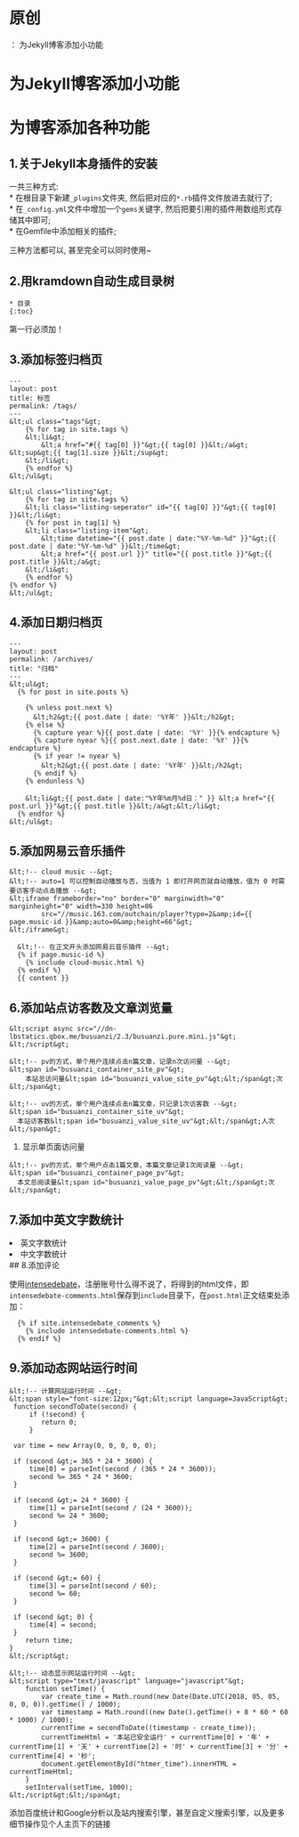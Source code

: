 # 原创
：  为Jekyll博客添加小功能

# 为Jekyll博客添加小功能

# 为博客添加各种功能

## 1.关于Jekyll本身插件的安装

一共三种方式: <br/> * 在根目录下新建`_plugins`文件夹, 然后把对应的`*.rb`插件文件放进去就行了; <br/> * 在`_config.yml`文件中增加一个`gems`关键字, 然后把要引用的插件用数组形式存储其中即可; <br/> * 在Gemfile中添加相关的插件;

三种方法都可以, 甚至完全可以同时使用~

## 2.用kramdown自动生成目录树

```
* 目录
{:toc}
```

第一行必须加！

## 3.添加标签归档页

```
---
layout: post
title: 标签
permalink: /tags/
---
&lt;ul class="tags"&gt;
    {% for tag in site.tags %}
    &lt;li&gt;
        &lt;a href="#{{ tag[0] }}"&gt;{{ tag[0] }}&lt;/a&gt; &lt;sup&gt;{{ tag[1].size }}&lt;/sup&gt;
    &lt;/li&gt;
    {% endfor %}
&lt;/ul&gt;

&lt;ul class="listing"&gt;
    {% for tag in site.tags %}
    &lt;li class="listing-seperator" id="{{ tag[0] }}"&gt;{{ tag[0] }}&lt;/li&gt;
    {% for post in tag[1] %}
    &lt;li class="listing-item"&gt;
        &lt;time datetime="{{ post.date | date:"%Y-%m-%d" }}"&gt;{{ post.date | date:"%Y-%m-%d" }}&lt;/time&gt;
        &lt;a href="{{ post.url }}" title="{{ post.title }}"&gt;{{ post.title }}&lt;/a&gt;
    &lt;/li&gt;
    {% endfor %}
{% endfor %}
&lt;/ul&gt;
```

## 4.添加日期归档页

```
---
layout: post
permalink: /archives/
title: "归档"
---
&lt;ul&gt;
  {% for post in site.posts %}

    {% unless post.next %}
      &lt;h2&gt;{{ post.date | date: '%Y年' }}&lt;/h2&gt;
    {% else %}
      {% capture year %}{{ post.date | date: '%Y' }}{% endcapture %}
      {% capture nyear %}{{ post.next.date | date: '%Y' }}{% endcapture %}
      {% if year != nyear %}
        &lt;h2&gt;{{ post.date | date: '%Y年' }}&lt;/h2&gt;
      {% endif %}
    {% endunless %}

    &lt;li&gt;{{ post.date | date:"%Y年%m月%d日：" }} &lt;a href="{{ post.url }}"&gt;{{ post.title }}&lt;/a&gt;&lt;/li&gt;
  {% endfor %}
&lt;/ul&gt;
```

## 5.添加网易云音乐插件

```
&lt;!-- cloud music --&gt;
&lt;!-- auto=1 可以控制自动播放与否，当值为 1 即打开网页就自动播放，值为 0 时需要访客手动点击播放 --&gt;
&lt;iframe frameborder="no" border="0" marginwidth="0" marginheight="0" width=330 height=86
        src="//music.163.com/outchain/player?type=2&amp;id={{ page.music-id }}&amp;auto=0&amp;height=66"&gt;
&lt;/iframe&gt;
```

```
  &lt;!-- 在正文开头添加网易云音乐插件 --&gt;
  {% if page.music-id %}
    {% include cloud-music.html %}
  {% endif %} 
  {{ content }}
```

## 6.添加站点访客数及文章浏览量

```
&lt;script async src="//dn-lbstatics.qbox.me/busuanzi/2.3/busuanzi.pure.mini.js"&gt;
&lt;/script&gt;
```

```
&lt;!-- pv的方式，单个用户连续点击n篇文章，记录n次访问量 --&gt;
&lt;span id="busuanzi_container_site_pv"&gt;
    本站总访问量&lt;span id="busuanzi_value_site_pv"&gt;&lt;/span&gt;次
&lt;/span&gt;
```

```
&lt;!-- uv的方式，单个用户连续点击n篇文章，只记录1次访客数 --&gt;
&lt;span id="busuanzi_container_site_uv"&gt;
  本站访客数&lt;span id="busuanzi_value_site_uv"&gt;&lt;/span&gt;人次
&lt;/span&gt;
```
1. 显示单页面访问量
```
&lt;!-- pv的方式，单个用户点击1篇文章，本篇文章记录1次阅读量 --&gt;
&lt;span id="busuanzi_container_page_pv"&gt;
  本文总阅读量&lt;span id="busuanzi_value_page_pv"&gt;&lt;/span&gt;次
&lt;/span&gt;
```

## 7.添加中英文字数统计
<li>英文字数统计 <br/>
</li><li>中文字数统计 <br/>
</li>
## 8.添加评论

使用[intensedebate](https://intensedebate.com/)，注册账号什么得不说了，将得到的html文件，即`intensedebate-comments.html`保存到`include`目录下，在`post.html`正文结束处添加：

```
  {% if site.intensedebate_comments %}
    {% include intensedebate-comments.html %}
  {% endif %} 
```

## 9.添加动态网站运行时间

```
&lt;!-- 计算网站运行时间 --&gt;
&lt;span style="font-size:12px;"&gt;&lt;script language=JavaScript&gt; 
 function secondToDate(second) {
     if (!second) {
        return 0;
     }

 var time = new Array(0, 0, 0, 0, 0);

 if (second &gt;= 365 * 24 * 3600) {
     time[0] = parseInt(second / (365 * 24 * 3600));
     second %= 365 * 24 * 3600;
 }  

 if (second &gt;= 24 * 3600) {
     time[1] = parseInt(second / (24 * 3600));
     second %= 24 * 3600;
 }

 if (second &gt;= 3600) {
     time[2] = parseInt(second / 3600);
     second %= 3600;
 }

 if (second &gt;= 60) {
     time[3] = parseInt(second / 60);
     second %= 60;
 }

 if (second &gt; 0) {
     time[4] = second;
 }
    return time;
}
&lt;/script&gt;

&lt;!-- 动态显示网站运行时间 --&gt;
&lt;script type="text/javascript" language="javascript"&gt;
    function setTime() {
        var create_time = Math.round(new Date(Date.UTC(2018, 05, 05, 0, 0, 0)).getTime() / 1000);
        var timestamp = Math.round((new Date().getTime() + 8 * 60 * 60 * 1000) / 1000);
        currentTime = secondToDate((timestamp - create_time));
        currentTimeHtml = '本站已安全运行' + currentTime[0] + '年' + currentTime[1] + '天' + currentTime[2] + '时' + currentTime[3] + '分' + currentTime[4] + '秒';
        document.getElementById("htmer_time").innerHTML = currentTimeHtml;
    }
    setInterval(setTime, 1000);
&lt;/script&gt;&lt;/span&gt;
```

> 
添加百度统计和Google分析以及站内搜索引擎，甚至自定义搜索引擎，以及更多细节操作见个人主页下的链接

